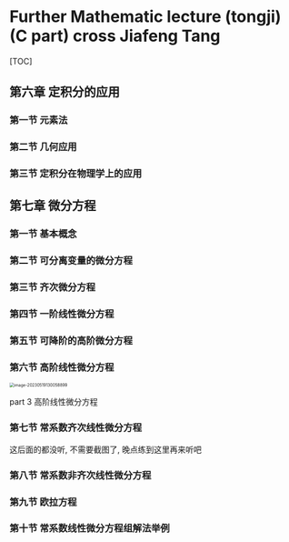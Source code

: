 # Further Mathematic lecture (tongji) (C part) cross Jiafeng Tang

[TOC]



## 第六章 定积分的应用

### 第一节 元素法

### 第二节 几何应用

### 第三节 定积分在物理学上的应用

## 第七章 微分方程

### 第一节 基本概念

### 第二节 可分离变量的微分方程

### 第三节 齐次微分方程

### 第四节 一阶线性微分方程

### 第五节 可降阶的高阶微分方程

### 第六节 高阶线性微分方程

<img src="/Users/kurisuamatist/Library/Application Support/typora-user-images/image-20230519130058899.png" alt="image-20230519130058899" style="zoom: 50%;" />

part 3 高阶线性微分方程

### 第七节 常系数齐次线性微分方程

这后面的都没听, 不需要截图了, 晚点练到这里再来听吧

### 第八节 常系数非齐次线性微分方程

### 第九节 欧拉方程

### 第十节 常系数线性微分方程组解法举例

